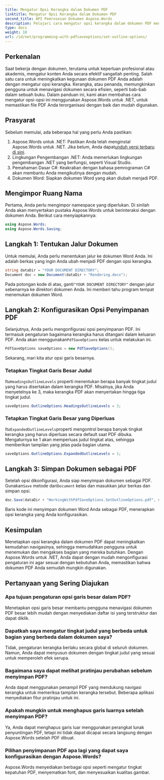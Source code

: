 ```yaml
---
title: Mengatur Opsi Kerangka dalam Dokumen PDF
linktitle: Mengatur Opsi Kerangka dalam Dokumen PDF
second_title: API Pemrosesan Dokumen Aspose.Words
description: Pelajari cara mengatur opsi kerangka dalam dokumen PDF menggunakan Aspose.Words untuk .NET. Tingkatkan navigasi PDF dengan mengonfigurasi level judul dan kerangka yang diperluas.
type: docs
weight: 10
url: /id/net/programming-with-pdfsaveoptions/set-outline-options/
---
```

## Perkenalan

Saat bekerja dengan dokumen, terutama untuk keperluan profesional atau akademis, mengatur konten Anda secara efektif sangatlah penting. Salah satu cara untuk meningkatkan kegunaan dokumen PDF Anda adalah dengan mengatur opsi kerangka. Kerangka, atau penanda, memungkinkan pengguna untuk menavigasi dokumen secara efisien, seperti bab-bab dalam sebuah buku. Dalam panduan ini, kami akan membahas cara mengatur opsi-opsi ini menggunakan Aspose.Words untuk .NET, untuk memastikan file PDF Anda terorganisasi dengan baik dan mudah digunakan.

## Prasyarat

Sebelum memulai, ada beberapa hal yang perlu Anda pastikan:

1.  Aspose.Words untuk .NET: Pastikan Anda telah menginstal Aspose.Words untuk .NET. Jika belum, Anda dapat[unduh versi terbaru di sini](https://releases.aspose.com/words/net/).
2. Lingkungan Pengembangan .NET: Anda memerlukan lingkungan pengembangan .NET yang berfungsi, seperti Visual Studio.
3. Pemahaman Dasar C#: Keakraban dengan bahasa pemrograman C# akan membantu Anda mengikutinya dengan mudah.
4. Dokumen Word: Siapkan dokumen Word yang akan diubah menjadi PDF.

## Mengimpor Ruang Nama

Pertama, Anda perlu mengimpor namespace yang diperlukan. Di sinilah Anda akan menyertakan pustaka Aspose.Words untuk berinteraksi dengan dokumen Anda. Berikut cara menyiapkannya:

```csharp
using Aspose.Words;
using Aspose.Words.Saving;
```

## Langkah 1: Tentukan Jalur Dokumen

Untuk memulai, Anda perlu menentukan jalur ke dokumen Word Anda. Ini adalah berkas yang ingin Anda ubah menjadi PDF dengan opsi kerangka. 

```csharp
string dataDir = "YOUR DOCUMENT DIRECTORY";
Document doc = new Document(dataDir + "Rendering.docx");
```

 Pada potongan kode di atas, ganti`"YOUR DOCUMENT DIRECTORY"` dengan jalur sebenarnya ke direktori dokumen Anda. Ini memberi tahu program tempat menemukan dokumen Word.

## Langkah 2: Konfigurasikan Opsi Penyimpanan PDF

 Selanjutnya, Anda perlu mengonfigurasi opsi penyimpanan PDF. Ini termasuk pengaturan bagaimana kerangka harus ditangani dalam keluaran PDF. Anda akan menggunakan`PdfSaveOptions` kelas untuk melakukan ini.

```csharp
PdfSaveOptions saveOptions = new PdfSaveOptions();
```

Sekarang, mari kita atur opsi garis besarnya. 

### Tetapkan Tingkat Garis Besar Judul

Itu`HeadingsOutlineLevels` properti menentukan berapa banyak tingkat judul yang harus disertakan dalam kerangka PDF. Misalnya, jika Anda menyetelnya ke 3, maka kerangka PDF akan menyertakan hingga tiga tingkat judul.

```csharp
saveOptions.OutlineOptions.HeadingsOutlineLevels = 3;
```

### Tetapkan Tingkat Garis Besar yang Diperluas

Itu`ExpandedOutlineLevels`properti mengontrol berapa banyak tingkat kerangka yang harus diperluas secara default saat PDF dibuka. Mengaturnya ke 1 akan memperluas judul tingkat atas, sehingga memberikan tampilan yang jelas pada bagian utama.

```csharp
saveOptions.OutlineOptions.ExpandedOutlineLevels = 1;
```

## Langkah 3: Simpan Dokumen sebagai PDF

 Setelah opsi dikonfigurasi, Anda siap menyimpan dokumen sebagai PDF. Gunakan`Save` metode dari`Document` kelas dan masukkan jalur berkas dan simpan opsi.

```csharp
doc.Save(dataDir + "WorkingWithPdfSaveOptions.SetOutlineOptions.pdf", saveOptions);
```

Baris kode ini menyimpan dokumen Word Anda sebagai PDF, menerapkan opsi kerangka yang Anda konfigurasikan. 

## Kesimpulan

Menetapkan opsi kerangka dalam dokumen PDF dapat meningkatkan kemudahan navigasinya, sehingga memudahkan pengguna untuk menemukan dan mengakses bagian yang mereka butuhkan. Dengan Aspose.Words untuk .NET, Anda dapat dengan mudah mengonfigurasi pengaturan ini agar sesuai dengan kebutuhan Anda, memastikan bahwa dokumen PDF Anda semudah mungkin digunakan.

## Pertanyaan yang Sering Diajukan

### Apa tujuan pengaturan opsi garis besar dalam PDF?

Menetapkan opsi garis besar membantu pengguna menavigasi dokumen PDF besar lebih mudah dengan menyediakan daftar isi yang terstruktur dan dapat diklik.

### Dapatkah saya mengatur tingkat judul yang berbeda untuk bagian yang berbeda dalam dokumen saya?

Tidak, pengaturan kerangka berlaku secara global di seluruh dokumen. Namun, Anda dapat menyusun dokumen dengan tingkat judul yang sesuai untuk memperoleh efek serupa.

### Bagaimana saya dapat melihat pratinjau perubahan sebelum menyimpan PDF?

Anda dapat menggunakan penampil PDF yang mendukung navigasi kerangka untuk memeriksa tampilan kerangka tersebut. Beberapa aplikasi menyediakan fitur pratinjau untuk ini.

### Apakah mungkin untuk menghapus garis luarnya setelah menyimpan PDF?

Ya, Anda dapat menghapus garis luar menggunakan perangkat lunak penyuntingan PDF, tetapi ini tidak dapat dicapai secara langsung dengan Aspose.Words setelah PDF dibuat.

### Pilihan penyimpanan PDF apa lagi yang dapat saya konfigurasikan dengan Aspose.Words?

Aspose.Words menyediakan berbagai opsi seperti mengatur tingkat kepatuhan PDF, menyematkan font, dan menyesuaikan kualitas gambar.
